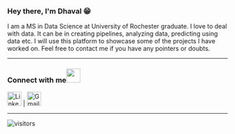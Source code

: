 
### Hey there, I'm Dhaval :grin:
I am a MS in Data Science at University of Rochester graduate. I love to deal with data. It can be in creating pipelines, analyzing data, predicting using data etc. I will use this platform to showcase some of the projects I have worked on. Feel free to contact me if you have any pointers or doubts.



***

### Connect with me<img src="https://github.com/TheDudeThatCode/TheDudeThatCode/blob/master/Assets/Handshake.gif" height="32px">
[<img src="https://cdn.svgporn.com/logos/linkedin-icon.svg" alt="Linkedin Logo" width="32">](https://www.linkedin.com/in/dhavalgargds/) | [<img src="https://cdn.svgporn.com/logos/google-gmail.svg" alt="Gmail logo" height="32">](mailto:dhaval.garg@outlook.com) 

***

![visitors](https://visitor-badge.laobi.icu/badge?page_id=dhavalgarg.dhavalgarg)
